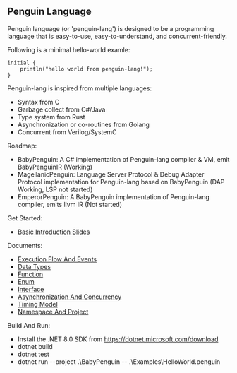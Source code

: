 ## Penguin Language
Penguin language (or 'penguin-lang') is designed to be a programming language that is easy-to-use, easy-to-understand, and concurrent-friendly. 

Following is a minimal hello-world examle:
```
initial {
	println("hello world from penguin-lang!");
}
```

Penguin-lang is inspired from multiple languages:
* Syntax from C
* Garbage collect from C#/Java
* Type system from Rust
* Asynchronization or co-routines from Golang
* Concurrent from Verilog/SystemC

Roadmap:
* BabyPenguin: A C# implementation of Penguin-lang compiler & VM, emit BabyPenguinIR (Working)
* MagellanicPenguin: Language Server Protocol & Debug Adapter Protocol implementation for Penguin-lang based on BabyPenguin (DAP Working, LSP not started)
* EmperorPenguin: A BabyPenguin implementation of Penguin-lang compiler, emits llvm IR (Not started)

Get Started:
* [Basic Introduction Slides](./Documentation/BasicIntroductionSlide/BasicIntroduction.md)

Documents:
* [Execution Flow And Events](./Documentation/02_ExecutionFlowAndEvents.md)
* [Data Types](./Documentation/03_DataTypes.md)
* [Function](./Documentation/04_Function.md)
* [Enum](./Documentation/05_Enum.md)
* [Interface](./Documentation/06_Interface.md)
* [Asynchronization And Concurrency](./Documentation/07_AsynchronizationAndConcurrency.md)
* [Timing Model](./Documentation/08_TimingModel.md)
* [Namespace And Project](./Documentation/09_NamespaceAndProject.md)

Build And Run:
* Install the .NET 8.0 SDK from https://dotnet.microsoft.com/download
* dotnet build
* dotnet test
* dotnet run --project .\BabyPenguin -- .\Examples\HelloWorld.penguin
